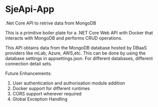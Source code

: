 # SjeApi-App
.Net Core API to retrive data from MongoDB

This is a primitive boiler plate for a .NET Core Web API with Docker that interacts with MongoDB and performs CRUD operations.

This API obtains data from the MongoDB database hosted by DBaaS providers like mLab, Azure, AWS,etc. This can be done by using the database settings in appsettings.json. For different databases, different connection detail sets.

Future Enhancements:
1. User authentication and authorisation module addition
2. Docker support for different runtimes
3. CORS support wherever required
4. Global Exception Handling

